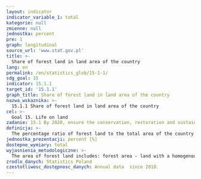 ```yaml
---
layout: indicator
indicator_variable_1: total
kategorie: null
zmienne: null
jednostka: percent
pre: 1
graph: longitudinal
source_url: 'www.stat.gov.pl'
title: >-
  Share of forest land in land area of the country
lang: en
permalink: /en/statistics_glob/15-1-1/
sdg_goal: 15
indicator: 15.1.1
target_id: '15.1.1'
graph_title: Share of forest land in land area of the country
nazwa_wskaznika: >-
  15.1.1 Share of forest land in land area of the country
cel: >-
  Goal 15. Life on land
zadanie: 15.1 By 2020, ensure the conservation, restoration and sustainable use of terrestrial and inland freshwater ecosystems and their services, in particular forests, wetlands, mountains and drylands, in line with obligations under international agreements. Share of legally protected land in total area
definicja: >-
  The percentage ratio of forest land to the total area of the country without lands under waters (internal marine waters, surface flowing waters and surface standing waters).
jednostka_prezentacji: percent [%]
dostepne_wymiary: total
wyjasnienia_metodologiczne: >-
  The area of forest land includes: forest area - land with a homogenous area of at least 0.10 ha, covered with forest vegetation (wooded area), or temporarily devoid of forest vegetation (non-wooded area).These areas are designated for silviculture production or constitute nature reserves comprising portions of national parks or are registered as nature monuments. land connected with silviculture, used for the purposes of forest management, such as: buildings and structures, spatial division lines in forests, forest roads, forest nurseries, wood stockpiling areas, water drainage devices, ground under electricity lines, forest parking lots and tourism facilities.Wooded area includes land covered with forest crops, young stands and older forest stands as well as plantations of poplar, seed trees and fast growing trees.Non-wooded area includes lands: of secondary production (i.e. evergreen tree plantations, shrubs, hunting areas on forest land), temporarily devoid of tree stands and intended to be restored in the next few years (i.e. felling sites, blanks, irregularly stocked open stands), intended to be covered by legal protection (e.g. forest ponds, unused patches of vegetation – alps and mountain pastures), deforested areas intended to be exempted from production (e.g. overflow lands and cavities in mining areas).
zrodlo_danych: Statistics Poland
czestotliwosc_dostępnosc_danych: Annual data  since 2010.
---
```

